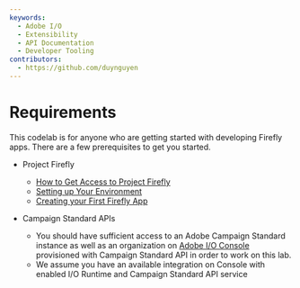 ```yaml
---
keywords:
  - Adobe I/O
  - Extensibility
  - API Documentation
  - Developer Tooling
contributors: 
  - https://github.com/duynguyen 
---
```


# Requirements

This codelab is for anyone who are getting started with developing Firefly apps. There are a few prerequisites to get you started.

* Project Firefly
  * [How to Get Access to Project Firefly](https://github.com/AdobeDocs/project-firefly/blob/master/overview/getting_access.md)
  * [Setting up Your Environment](https://github.com/AdobeDocs/project-firefly/blob/master/getting_started/setup.md)
  * [Creating your First Firefly App](https://github.com/AdobeDocs/project-firefly/blob/master/getting_started/first_app.md)

* Campaign Standard APIs
  * You should have sufficient access to an Adobe Campaign Standard instance as well as an organization on [Adobe I/O Console](https://console.adobe.io/) provisioned with Campaign Standard API in order to work on this lab.
  * We assume you have an available integration on Console with enabled I/O Runtime and Campaign Standard API service

